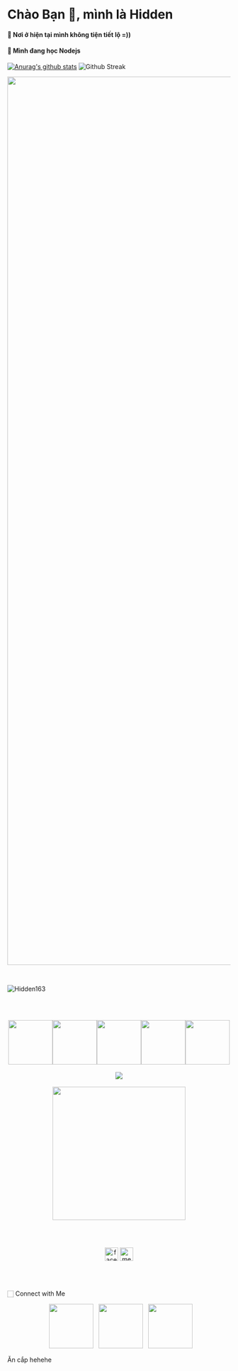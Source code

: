 # Chào Bạn 👋, mình là Hidden
#### 🔭 Nơi ở hiện tại mình không tiện tiết lộ =))
#### 🌱 Mình đang học Nodejs
[![Anurag's github stats](https://github-readme-stats.vercel.app/api?username=Hidden163&show_icons=true&theme=nightowl)](https://github.com/Hidden163)
<img src="http://github-readme-streak-stats.herokuapp.com?user=manhkhac&theme=neon-palenight" alt = "Github Streak" >
<p align="left"> <a href="https://github.com/ryo-ma/github-profile-trophy">
  <img width=2000 src="https://github-profile-trophy.vercel.app/?username=Hiddenc&column=8&theme=gruvbox&no-frame=true"/></a> 
</p>
<br>

<p align="left"> <img src="https://komarev.com/ghpvc/?username=Hidden163&color=ff69b4" alt="Hidden163" /> </p>
<p align="left"> <a href="https://github.com/ryo-ma/github-profile-trophy">
<br>
<br>
<p align="center">
  <img src="https://media3.giphy.com/media/ln7z2eWriiQAllfVcn/200w.webp" width="100"><img src="https://i.giphy.com/media/eNAsjO55tPbgaor7ma/200w.webp" width="100"><img src="https://i.giphy.com/media/VgGthkhUvGgOit7Y9i/200.webp" width="100"><img src="https://i.giphy.com/media/KzJkzjggfGN5Py6nkT/200.webp" width="100"><img src="https://i.giphy.com/media/IdyAQJVN2kVPNUrojM/200.webp" width="100"><br><br>
  <img src="https://camo.githubusercontent.com/936a08778c7e4885053d148c07bbd2339dfbdd80/68747470733a2f2f6665726f73732e6e65742f782f6e6f6465322e676966" /><br><br>
  <img src="https://little.kylerconway.com/images/golang-what.gif" width="300">
</p>
<br>
<br>
<p align="center">
  <a href="https://www.facebook.com/Hidden.163" target="_blank"><img align="center" src="https://cdn.jsdelivr.net/npm/simple-icons@3.0.1/icons/facebook.svg" alt="facebook" height="30" width="30" /></a>
  <a href="https://www.messenger.com/t/100042305563654" target="_blank"><img align="center" src="https://cdn.jsdelivr.net/npm/simple-icons@3.0.1/icons/messenger.svg" alt="messenger" height="30" width="30" /></a>
</p>
<br>
<br>
<br>
🏻 Connect with Me
<p align="center"> 
&nbsp; <a href="https://github.com/Hidden163" target="_blank" rel="noopener noreferrer"><img src="https://img.icons8.com/plasticine/100/000000/github.png" width="100" /></a>
&nbsp; <a href="https://www.facebook.com/Hidden.163" target="_blank" rel="noopener noreferrer"><img src="https://img.icons8.com/plasticine/100/000000/facebook.png"  width="100" /></a>
&nbsp; <a href="mailto:hiddem163@gmail.com" target="_blank" rel="noopener noreferrer"><img src="https://img.icons8.com/plasticine/100/000000/gmail.png"  width="100" /></a>
</p>
Ăn cắp hehehe
